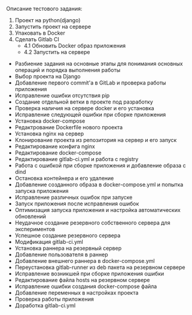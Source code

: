 Описание тестового задания:
1. Проект на python(django)
2. Запустить проект на сервере
3. Упаковать в Docker
4. Сделать Gitlab CI
    - 4.1 Обновить Docker образ приложения
    - 4.2 Запустить на сервере

- Разбиение задания на основные этапы для понимания основных операций и порядка выполнения работы 
- Выбор проекта на Django
- Добавление первого commit'а в GitLab и проверка работы приложения
- Исправление ошибки отсутствия pip
- Создание отдельной ветки в проекте под разработку
- Проверка наличия на сервере docker и его установка
- Исправление следующей ошибки при сборке приложения
- Установка docker-compose
- Редактрование Dockerfile нового проекта 
- Установка nginx на сервер 
- Клонирование проекта из репозитория на сервер и его запуск 
- Редактирование конфига nginx 
- Редактирование docker-compose 
- Редактирование gitlab-ci.yml и работа с registry 
- Работа с ошибкой при сборке приложения и добавление образа с dind 
- Остановка контейнера и его удаление 
- Добавление созданного образа в docker-compose.yml и попытка запуска приложения 
- Исправление различных ошибок при запуске 
- Запуск приложения после исправления ошибок 
- Оптимизация запуска приложения и настройка автоматических обновлений 
- Неудачное создание резервного собственного сервера для экспериментов 
- Успешное создание резервного сервера 
- Модификация gitlab-ci.yml 
- Установка раннера на резервный сервер 
- Добавление пользователя в раннер 
- Добавление внешнего раннера в docker-compose.yml 
- Переустановка gitlab-runner из deb пакета на резервном сервере 
- Исправление возникшей при сборке приложения ошибки 
- Редактирование файла hosts на резервном сервере 
- Исправление ошибки создания docker-compose файла 
- Добавление переменных в настройках проекта 
- Проверка работы приложения 
- Доработка gitlab-ci.yml
